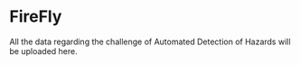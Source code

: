 # FireFly
All the data regarding the challenge of Automated Detection of Hazards will be uploaded here.
